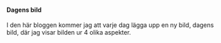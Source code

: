 #### Dagens bild

I den här bloggen kommer jag att varje dag lägga upp en ny bild, dagens bild, där jag
visar bilden ur 4 olika aspekter.

